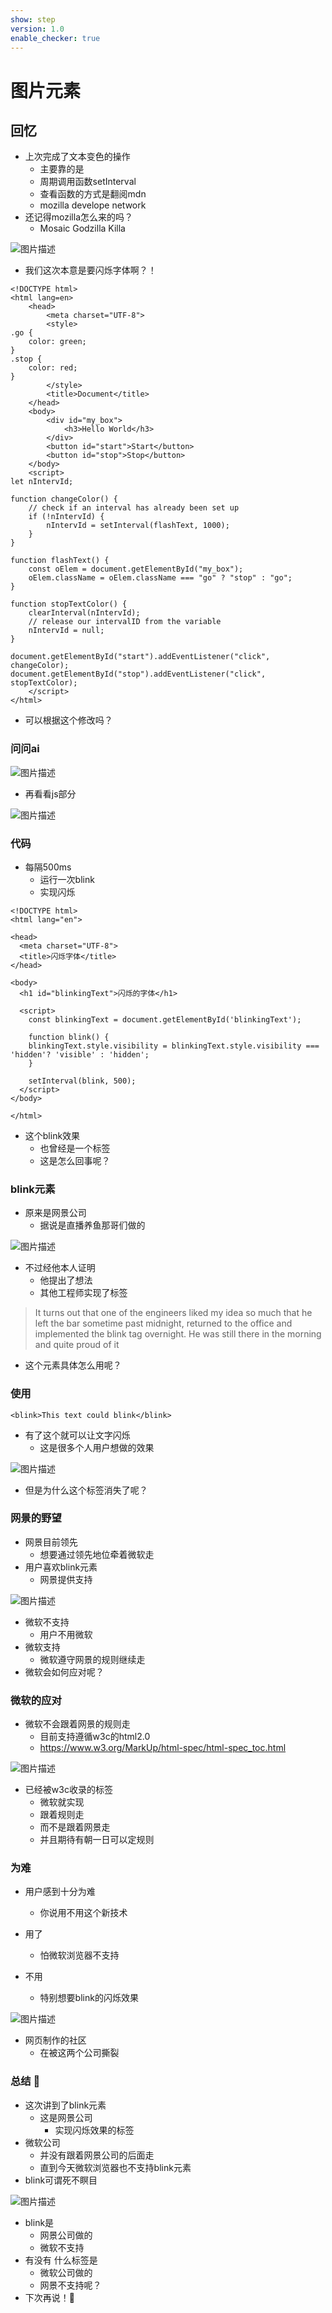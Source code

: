 ```yaml
---
show: step
version: 1.0
enable_checker: true
---
```


# 图片元素

## 回忆

- 上次完成了文本变色的操作
	- 主要靠的是
	- 周期调用函数setInterval
	- 查看函数的方式是翻阅mdn
	- mozilla develope network
- 还记得mozilla怎么来的吗？
	- Mosaic Godzilla Killa

![图片描述](https://doc.shiyanlou.com/courses/uid1190679-20240830-1724982578935)

- 我们这次本意是要闪烁字体啊？！


```
<!DOCTYPE html>
<html lang=en>
    <head>
        <meta charset="UTF-8">
        <style>
.go {
    color: green;
}
.stop {
    color: red;
}
        </style>
        <title>Document</title>
    </head>
    <body>
        <div id="my_box">
            <h3>Hello World</h3>
        </div>
        <button id="start">Start</button>
        <button id="stop">Stop</button>
    </body>
    <script>
let nIntervId;

function changeColor() {
    // check if an interval has already been set up
    if (!nIntervId) {
        nIntervId = setInterval(flashText, 1000);
    }
}

function flashText() {
    const oElem = document.getElementById("my_box");
    oElem.className = oElem.className === "go" ? "stop" : "go";
}

function stopTextColor() {
    clearInterval(nIntervId);
    // release our intervalID from the variable
    nIntervId = null;
}

document.getElementById("start").addEventListener("click", changeColor);
document.getElementById("stop").addEventListener("click", stopTextColor);
    </script>
</html>
```

- 可以根据这个修改吗？

### 问问ai

![图片描述](https://doc.shiyanlou.com/courses/uid1190679-20240904-1725450721899)

- 再看看js部分

![图片描述](https://doc.shiyanlou.com/courses/uid1190679-20240904-1725450749986)


### 代码

- 每隔500ms
	- 运行一次blink
	- 实现闪烁

```
<!DOCTYPE html>
<html lang="en">

<head>
  <meta charset="UTF-8">
  <title>闪烁字体</title>
</head>

<body>
  <h1 id="blinkingText">闪烁的字体</h1>

  <script>
    const blinkingText = document.getElementById('blinkingText');

    function blink() {
    blinkingText.style.visibility = blinkingText.style.visibility === 'hidden'? 'visible' : 'hidden';
    }

    setInterval(blink, 500);
  </script>
</body>

</html>
```

- 这个blink效果
	- 也曾经是一个标签
	- 这是怎么回事呢？

### blink元素

- 原来是网景公司
	- 据说是直播养鱼那哥们做的

![图片描述](https://doc.shiyanlou.com/courses/uid1190679-20240904-1725451077945)

- 不过经他本人证明	
	- 他提出了想法
	- 其他工程师实现了标签

>  It turns out that one of the engineers liked my idea so much that he left the bar sometime past midnight, returned to the office and implemented the blink tag overnight. He was still there in the morning and quite proud of it

- 这个元素具体怎么用呢？

### 使用
 
```
<blink>This text could blink</blink>
```

- 有了这个就可以让文字闪烁
	- 这是很多个人用户想做的效果

![图片描述](https://doc.shiyanlou.com/courses/uid1190679-20240904-1725451946854)

- 但是为什么这个标签消失了呢？

### 网景的野望

- 网景目前领先
	- 想要通过领先地位牵着微软走
- 用户喜欢blink元素
	- 网景提供支持

![图片描述](https://doc.shiyanlou.com/courses/uid1190679-20240904-1725452362991)

- 微软不支持
	- 用户不用微软
- 微软支持
	- 微软遵守网景的规则继续走
- 微软会如何应对呢？

### 微软的应对

- 微软不会跟着网景的规则走
	- 目前支持遵循w3c的html2.0
	- https://www.w3.org/MarkUp/html-spec/html-spec_toc.html

![图片描述](https://doc.shiyanlou.com/courses/uid1190679-20240904-1725452752414)

- 已经被w3c收录的标签
	- 微软就实现
	- 跟着规则走
	- 而不是跟着网景走
	- 并且期待有朝一日可以定规则

### 为难

- 用户感到十分为难
	- 你说用不用这个新技术

- 用了 
	- 怕微软浏览器不支持
- 不用
	- 特别想要blink的闪烁效果

![图片描述](https://doc.shiyanlou.com/courses/uid1190679-20240904-1725454527155)

- 网页制作的社区
	- 在被这两个公司撕裂

### 总结 🤔

- 这次讲到了blink元素
	- 这是网景公司 
		- 实现闪烁效果的标签
- 微软公司
	- 并没有跟着网景公司的后面走
	- 直到今天微软浏览器也不支持blink元素
- blink可谓死不瞑目

![图片描述](https://doc.shiyanlou.com/courses/uid1190679-20240904-1725454882500)

- blink是
	- 网景公司做的
	- 微软不支持
- 有没有 什么标签是
	- 微软公司做的
	- 网景不支持呢？
- 下次再说！👋


